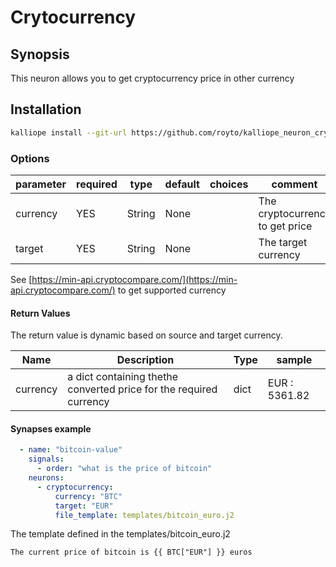 # Crytocurrency

## Synopsis

This neuron allows you to get cryptocurrency price in other currency

## Installation

```bash
kalliope install --git-url https://github.com/royto/kalliope_neuron_cryptocurrency.git
```

### Options

| parameter   | required | type   | default | choices    | comment                              |
|-------------|----------|--------|---------|------------|--------------------------------------|
| currency    | YES      | String | None    |            | The cryptocurrency to get price      |
| target      | YES      | String | None    |            | The target currency                  |

See [https://min-api.cryptocompare.com/](https://min-api.cryptocompare.com/) to get supported currency

#### Return Values

The return value is dynamic based on source and target currency.

| Name    | Description                                                          | Type   | sample        |
|---------|----------------------------------------------------------------------|--------|---------------|
| currency | a dict containing thethe converted price for the required currency  | dict   | EUR : 5361.82 |

#### Synapses example

``` yml
  - name: "bitcoin-value"
    signals:
      - order: "what is the price of bitcoin"
    neurons:
      - cryptocurrency:
          currency: "BTC"
          target: "EUR"
          file_template: templates/bitcoin_euro.j2

```

The template defined in the templates/bitcoin_euro.j2

```jinja2
The current price of bitcoin is {{ BTC["EUR"] }} euros
```

